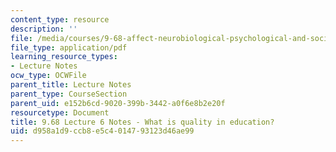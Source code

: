 ```yaml
---
content_type: resource
description: ''
file: /media/courses/9-68-affect-neurobiological-psychological-and-sociocultural-counterparts-of-feelings-spring-2013/d958a1d9ccb8e5c4014793123d46ae99_MIT9_68S13_Lect6.pdf
file_type: application/pdf
learning_resource_types:
- Lecture Notes
ocw_type: OCWFile
parent_title: Lecture Notes
parent_type: CourseSection
parent_uid: e152b6cd-9020-399b-3442-a0f6e8b2e20f
resourcetype: Document
title: 9.68 Lecture 6 Notes - What is quality in education?
uid: d958a1d9-ccb8-e5c4-0147-93123d46ae99
---
```

